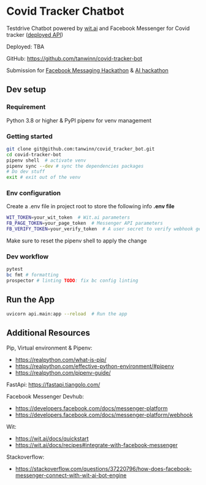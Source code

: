 # Covid Tracker Chatbot
Testdrive Chatbot powered by [wit.ai](https://github.com/wit-ai/pywit) and Facebook Messenger for Covid tracker ([deployed API](https://covid-tracker-us.herokuapp.com/))

Deployed: TBA

GitHub: https://github.com/tanwinn/covid-tracker-bot

Submission for [Facebook Messaging Hackathon](https://fbmessaging2.devpost.com/?ref_content=default&ref_feature=challenge&ref_medium=portfolio) & [AI hackathon](https://fbai2.devpost.com/?ref_content=default&ref_feature=challenge&ref_medium=portfolio)

## Dev setup

### Requirement
Python 3.8 or higher & PyPI pipenv for venv management

### Getting started

```bash
git clone git@github.com:tanwinn/covid_tracker_bot.git
cd covid-tracker-bot
pipenv shell  # activate venv
pipenv sync --dev # sync the dependencies packages
# Do dev stuff
exit # exit out of the venv
```

### Env configuration

Create a .env file in project root to store the following info
__.env file__
```bash
WIT_TOKEN=your_wit_token  # Wit.ai parameters
FB_PAGE_TOKEN=your_page_token  # Messenger API parameters
FB_VERIFY_TOKEN=your_verify_token  # A user secret to verify webhook get request
```
Make sure to reset the pipenv shell to apply the change


### Dev workflow
```bash
pytest
bc fmt # formatting
prospector # linting TODO: fix bc config linting
```

## Run the App
```bash
uvicorn api.main:app --reload  # Run the app
```

## Additional Resources

Pip, Virtual environment & Pipenv: 
- https://realpython.com/what-is-pip/
- https://realpython.com/effective-python-environment/#pipenv 
- https://realpython.com/pipenv-guide/

FastApi: https://fastapi.tiangolo.com/

Facebook Messenger Devhub: 
- https://developers.facebook.com/docs/messenger-platform
- https://developers.facebook.com/docs/messenger-platform/webhook

Wit: 
- https://wit.ai/docs/quickstart
- https://wit.ai/docs/recipes#integrate-with-facebook-messenger

Stackoverflow:
- https://stackoverflow.com/questions/37220796/how-does-facebook-messenger-connect-with-wit-ai-bot-engine